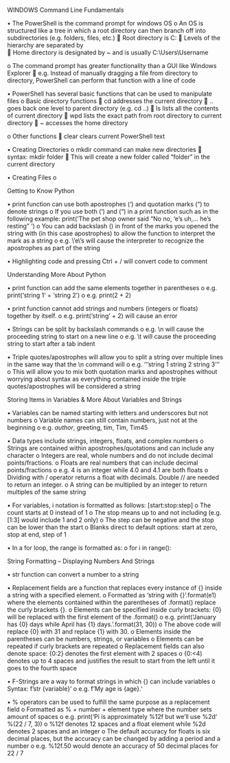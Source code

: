 WINDOWS Command Line Fundamentals

•	The PowerShell is the command prompt for windows OS
o	An OS is structured like a tree in which a root directory can then branch off into subdirectories (e.g. folders, files, etc.)
	Root directory is C:
	Levels of the hierarchy are separated by \
	Home directory is designated by ~ and is usually C:\Users\Username

o	The command prompt has greater functionality than a GUI like Windows Explorer
	e.g.  Instead of manually dragging a file from directory to directory, PowerShell can perform that function with a line of code

•	PowerShell has several basic functions that can be used to manipulate files
o	Basic directory functions
	cd	addresses the current directory
	..	goes back one level to parent directory (e.g. cd ..)
	ls	lists all the contents of current directory
	wpd	lists the exact path from root directory to current directory
	~	accesses the home directory

o	Other functions
	clear	clears current PowerShell text

•	Creating Directories
o	mkdir command can make new directories
	syntax:  mkdir folder
	This will create a new folder called “folder” in the current directory

•	Creating Files
o	



Getting to Know Python

•	print function can use both apostrophes (‘) and quotation marks (“) to denote strings
o	If you use both (‘) and (“) in a print function such as in the following example:
print(‘The pet shop owner said “No no, ‘e’s uh,… he’s resting” ’)
o	You can add backslash (\) in front of the marks you opened the string with (in this case apostrophes) to allow the function to interpret the mark as a string
o	e.g. \’e\’s will cause the interpreter to recognize the apostrophes as part of the string

•	Highlighting code and pressing Ctrl + / will convert code to comment


Understanding More About Python

•	print function can add the same elements together in parentheses
o	e.g. print(‘string 1’ + ‘string 2’)
o	e.g. print(2 + 2)

•	print function cannot add strings and numbers (integers or floats) together by itself.
o	e.g. print(‘string’ + 2) will cause an error

•	Strings can be split by backslash commands
o	e.g. \n will cause the proceeding string to start on a new line
o	e.g. \t will cause the proceeding string to start after a tab indent

•	Triple quotes/apostrophes will allow you to split a string over multiple lines in the same way that the \n command will
o	e.g. ‘’’string 1
string 2
string 3‘’’
o	This will allow you to mix both quotation marks and apostrophes without worrying about syntax as everything contained inside the triple quotes/apostrophes will be considered a string


Storing Items in Variables & More About Variables and Strings

•	Variables can be named starting with letters and underscores but not numbers
o	Variable names can still contain numbers, just not at the beginning
o	e.g. _author_, greeting, tim, Tim, Tim45

•	Data types include strings, integers, floats, and complex numbers
o	Strings are contained within apostrophes/quotations and can include any character
o	Integers are real, whole numbers and do not include decimal points/fractions.
o	Floats are real numbers that can include decimal points/fractions
o	e.g. 4 is an integer while 4.0 and 4.1 are both floats
o	Dividing with / operator returns a float with decimals.  Double // are needed to return an integer.
o	A string can be multiplied by an integer to return multiples of the same string

•	For variables, i notation is formatted as follows: [start:stop:step]
o	The count starts at 0 instead of 1
o	The stop means up to and not including (e.g. [1:3] would include 1 and 2 only)
o	The step can be negative and the stop can be lower than the start
o	Blanks direct to default options: start at zero, stop at end, step of 1

•	In a for loop, the range is formatted as: 
o	for i in range():


String Formatting – Displaying Numbers And Strings

•	str function can convert a number to a string

•	Replacement fields are a function that replaces every instance of {} inside a string with a specified element.
o	Formatted as ‘string with {}’.format(e1) where the elements contained within the parentheses of .format() replace the curly brackets {}.
o	Elements can be specified inside curly brackets: {0} will be replaced with the first element of the .format()
o	e.g. print(‘January has {0} days while April has {1} days.’.format(31, 30))
o	The above code will replace {0} with 31 and replace {1} with 30.
o	Elements inside the parentheses can be numbers, strings, or variables
o	Elements can be repeated if curly brackets are repeated
o	Replacement fields can also denote space: {0:2} denotes the first element with 2 spaces
o	{0:<4) denotes up to 4 spaces and justifies the result to start from the left until it goes to the fourth space

•	F-Strings are a way to format strings in which {} can include variables
o	Syntax:  f’str {variable}’
o	e.g.  f’My age is {age}.’

•	% operators can be used to fulfill the same purpose as a replacement field
o	Formatted as % + number + element type where the number sets amount of spaces
o	e.g.  print(‘Pi is approximately %12f but we’ll use %2d’ %(22 / 7, 3))
o	%12f denotes 12 spaces and a float element while %2d denotes 2 spaces and an integer
o	The default accuracy for floats is six decimal places, but the accuracy can be changed by adding a period and a number
o	e.g. %12f.50 would denote an accuracy of 50 decimal places for 22 / 7
